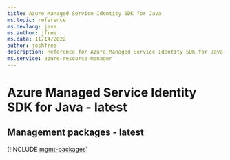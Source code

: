 ```yaml
---
title: Azure Managed Service Identity SDK for Java
ms.topic: reference
ms.devlang: java
ms.author: jfree
ms.data: 11/14/2022
author: joshfree
description: Reference for Azure Managed Service Identity SDK for Java
ms.service: azure-resource-manager
---
```

# Azure Managed Service Identity SDK for Java - latest

## Management packages - latest
[!INCLUDE [mgmt-packages](managed-service-identity-mgmt-index.md)]